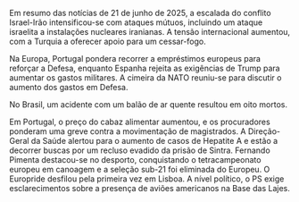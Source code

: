 Em resumo das notícias de 21 de junho de 2025, a escalada do conflito Israel-Irão intensificou-se com ataques mútuos, incluindo um ataque israelita a instalações nucleares iranianas. A tensão internacional aumentou, com a Turquia a oferecer apoio para um cessar-fogo.

Na Europa, Portugal pondera recorrer a empréstimos europeus para reforçar a Defesa, enquanto Espanha rejeita as exigências de Trump para aumentar os gastos militares. A cimeira da NATO reuniu-se para discutir o aumento dos gastos em Defesa.

No Brasil, um acidente com um balão de ar quente resultou em oito mortos.

Em Portugal, o preço do cabaz alimentar aumentou, e os procuradores ponderam uma greve contra a movimentação de magistrados. A Direção-Geral da Saúde alertou para o aumento de casos de Hepatite A e estão a decorrer buscas por um recluso evadido da prisão de Sintra. Fernando Pimenta destacou-se no desporto, conquistando o tetracampeonato europeu em canoagem e a seleção sub-21 foi eliminada do Europeu. O Europride desfilou pela primeira vez em Lisboa. A nível político, o PS exige esclarecimentos sobre a presença de aviões americanos na Base das Lajes.